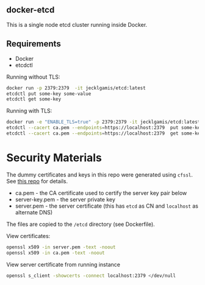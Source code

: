 ## docker-etcd

This is a single node etcd cluster running inside Docker.

## Requirements

* Docker
* etcdctl

Running without TLS:

```bash
docker run -p 2379:2379  -it jecklgamis/etcd:latest
etcdctl put some-key some-value
etcdctl get some-key
```

Running with TLS:

```bash
docker run -e "ENABLE_TLS=true" -p 2379:2379 -it jecklgamis/etcd:latest
etcdctl --cacert ca.pem --endpoints=https://localhost:2379  put some-key some-value
etcdctl --cacert ca.pem --endpoints=https://localhost:2379  get some-key
```

# Security Materials

The dummy certificates and keys in this repo were generated using `cfssl`.
See [this repo](https://github.com/coreos/docs/blob/master/os/generate-self-signed-certificates.md)
for details. 

* ca.pem - the CA certificate used to certify the server key pair below
* server-key.pem - the server private key
* server.pem - the server certificate (this has `etcd` as CN and `localhost` as alternate DNS)

The files are copied to the `/etcd` directory (see Dockerfile).

View certificates:

```bash
openssl x509 -in server.pem -text -noout
openssl x509 -in ca.pem -text -noout
```

View server certificate from running instance

```bash
openssl s_client -showcerts -connect localhost:2379 </dev/null
```